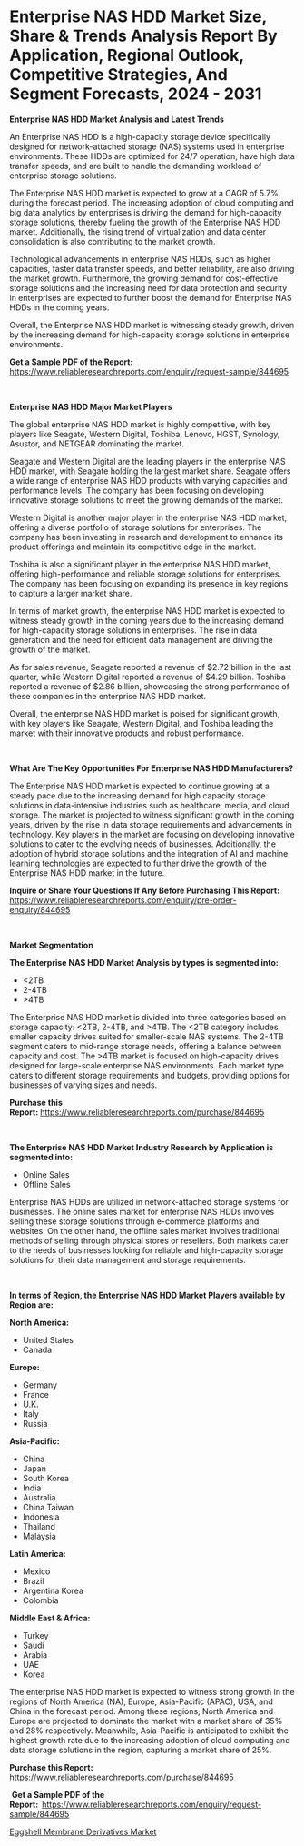 <p><h1>Enterprise NAS HDD Market Size, Share & Trends Analysis Report By Application, Regional Outlook, Competitive Strategies, And Segment Forecasts, 2024 - 2031</h1></p><p><strong>Enterprise NAS HDD Market Analysis and Latest Trends</strong></p>
<p><p>An Enterprise NAS HDD is a high-capacity storage device specifically designed for network-attached storage (NAS) systems used in enterprise environments. These HDDs are optimized for 24/7 operation, have high data transfer speeds, and are built to handle the demanding workload of enterprise storage solutions.</p><p>The Enterprise NAS HDD market is expected to grow at a CAGR of 5.7% during the forecast period. The increasing adoption of cloud computing and big data analytics by enterprises is driving the demand for high-capacity storage solutions, thereby fueling the growth of the Enterprise NAS HDD market. Additionally, the rising trend of virtualization and data center consolidation is also contributing to the market growth.</p><p>Technological advancements in enterprise NAS HDDs, such as higher capacities, faster data transfer speeds, and better reliability, are also driving the market growth. Furthermore, the growing demand for cost-effective storage solutions and the increasing need for data protection and security in enterprises are expected to further boost the demand for Enterprise NAS HDDs in the coming years.</p><p>Overall, the Enterprise NAS HDD market is witnessing steady growth, driven by the increasing demand for high-capacity storage solutions in enterprise environments.</p></p>
<p><strong>Get a Sample PDF of the Report:&nbsp;</strong> <a href="https://www.reliableresearchreports.com/enquiry/request-sample/844695">https://www.reliableresearchreports.com/enquiry/request-sample/844695</a></p>
<p>&nbsp;</p>
<p><strong>Enterprise NAS HDD Major Market Players</strong></p>
<p><p>The global enterprise NAS HDD market is highly competitive, with key players like Seagate, Western Digital, Toshiba, Lenovo, HGST, Synology, Asustor, and NETGEAR dominating the market. </p><p>Seagate and Western Digital are the leading players in the enterprise NAS HDD market, with Seagate holding the largest market share. Seagate offers a wide range of enterprise NAS HDD products with varying capacities and performance levels. The company has been focusing on developing innovative storage solutions to meet the growing demands of the market.</p><p>Western Digital is another major player in the enterprise NAS HDD market, offering a diverse portfolio of storage solutions for enterprises. The company has been investing in research and development to enhance its product offerings and maintain its competitive edge in the market.</p><p>Toshiba is also a significant player in the enterprise NAS HDD market, offering high-performance and reliable storage solutions for enterprises. The company has been focusing on expanding its presence in key regions to capture a larger market share.</p><p>In terms of market growth, the enterprise NAS HDD market is expected to witness steady growth in the coming years due to the increasing demand for high-capacity storage solutions in enterprises. The rise in data generation and the need for efficient data management are driving the growth of the market.</p><p>As for sales revenue, Seagate reported a revenue of $2.72 billion in the last quarter, while Western Digital reported a revenue of $4.29 billion. Toshiba reported a revenue of $2.86 billion, showcasing the strong performance of these companies in the enterprise NAS HDD market.</p><p>Overall, the enterprise NAS HDD market is poised for significant growth, with key players like Seagate, Western Digital, and Toshiba leading the market with their innovative products and robust performance.</p></p>
<p>&nbsp;</p>
<p><strong>What Are The Key Opportunities For Enterprise NAS HDD Manufacturers?</strong></p>
<p><p>The Enterprise NAS HDD market is expected to continue growing at a steady pace due to the increasing demand for high capacity storage solutions in data-intensive industries such as healthcare, media, and cloud storage. The market is projected to witness significant growth in the coming years, driven by the rise in data storage requirements and advancements in technology. Key players in the market are focusing on developing innovative solutions to cater to the evolving needs of businesses. Additionally, the adoption of hybrid storage solutions and the integration of AI and machine learning technologies are expected to further drive the growth of the Enterprise NAS HDD market in the future.</p></p>
<p><strong>Inquire or Share Your Questions If Any Before Purchasing This Report:</strong> <a href="https://www.reliableresearchreports.com/enquiry/pre-order-enquiry/844695">https://www.reliableresearchreports.com/enquiry/pre-order-enquiry/844695</a></p>
<p>&nbsp;</p>
<p><strong>Market Segmentation</strong></p>
<p><strong>The Enterprise NAS HDD Market Analysis by types is segmented into:</strong></p>
<p><ul><li><2TB</li><li>2-4TB</li><li>>4TB</li></ul></p>
<p><p>The Enterprise NAS HDD market is divided into three categories based on storage capacity: <2TB, 2-4TB, and >4TB. The <2TB category includes smaller capacity drives suited for smaller-scale NAS systems. The 2-4TB segment caters to mid-range storage needs, offering a balance between capacity and cost. The >4TB market is focused on high-capacity drives designed for large-scale enterprise NAS environments. Each market type caters to different storage requirements and budgets, providing options for businesses of varying sizes and needs.</p></p>
<p><strong>Purchase this Report:&nbsp;</strong><a href="https://www.reliableresearchreports.com/purchase/844695">https://www.reliableresearchreports.com/purchase/844695</a></p>
<p>&nbsp;</p>
<p><strong>The Enterprise NAS HDD Market Industry Research by Application is segmented into:</strong></p>
<p><ul><li>Online Sales</li><li>Offline Sales</li></ul></p>
<p><p>Enterprise NAS HDDs are utilized in network-attached storage systems for businesses. The online sales market for enterprise NAS HDDs involves selling these storage solutions through e-commerce platforms and websites. On the other hand, the offline sales market involves traditional methods of selling through physical stores or resellers. Both markets cater to the needs of businesses looking for reliable and high-capacity storage solutions for their data management and storage requirements.</p></p>
<p>&nbsp;</p>
<p><strong>In terms of Region, the Enterprise NAS HDD Market Players available by Region are:</strong></p>
<p>
    <p> <strong> North America: </strong>
        <ul>
            <li>United States</li>
            <li>Canada</li>
        </ul>
        </p> 
    <p> <strong> Europe: </strong>
        <ul>
            <li>Germany</li>
            <li>France</li>
            <li>U.K.</li>
            <li>Italy</li>
            <li>Russia</li>
        </ul>
        </p> 
    <p> <strong> Asia-Pacific: </strong>
        <ul>
            <li>China</li>
            <li>Japan</li>
            <li>South Korea</li>
            <li>India</li>
            <li>Australia</li>
            <li>China Taiwan</li>
            <li>Indonesia</li>
            <li>Thailand</li>
            <li>Malaysia</li>
        </ul>
        </p> 
    <p> <strong> Latin America: </strong>
        <ul>
            <li>Mexico</li>
            <li>Brazil</li>
            <li>Argentina Korea</li>
            <li>Colombia</li>
        </ul>
        </p> 
    <p> <strong> Middle East & Africa: </strong>
        <ul>
            <li>Turkey</li>
            <li>Saudi</li>
            <li>Arabia</li>
            <li>UAE</li>
            <li>Korea</li>
        </ul>
    </p>
    </p>
<p><p>The enterprise NAS HDD market is expected to witness strong growth in the regions of North America (NA), Europe, Asia-Pacific (APAC), USA, and China in the forecast period. Among these regions, North America and Europe are projected to dominate the market with a market share of 35% and 28% respectively. Meanwhile, Asia-Pacific is anticipated to exhibit the highest growth rate due to the increasing adoption of cloud computing and data storage solutions in the region, capturing a market share of 25%.</p></p>
<p><strong>Purchase this Report: </strong><a href="https://www.reliableresearchreports.com/purchase/844695">https://www.reliableresearchreports.com/purchase/844695</a></p>
<p>&nbsp;<strong>Get a Sample PDF of the Report:&nbsp;&nbsp;</strong><a href="https://www.reliableresearchreports.com/enquiry/request-sample/844695">https://www.reliableresearchreports.com/enquiry/request-sample/844695</a></p>
<p><strong></strong></p>
<p><p><a href="https://fearless-okapi-6c8.notion.site/Eggshell-Membrane-Derivatives-Market-A-Comprehensive-Report-of-its-Market-Share-Growth-Trends-202-0d40fb1663624401b193187188990fdc">Eggshell Membrane Derivatives Market</a></p></p>